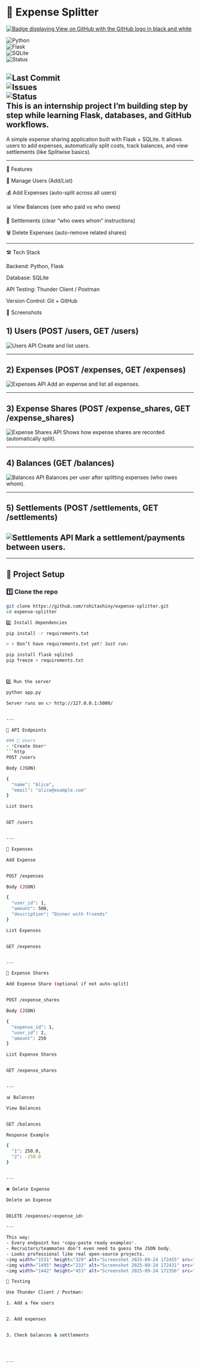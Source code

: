  
  

# 💸 Expense Splitter
[![Badge displaying View on GitHub with the GitHub logo in black and white](https://img.shields.io/badge/View_on-GitHub-black?logo=github)](https://github.com/rohithashiny/exspense_splitter)

![Python](https://img.shields.io/badge/Python-3.9%2B-blue?logo=python)  
![Flask](https://img.shields.io/badge/Flask-Backend-lightgrey?logo=flask)  
![SQLite](https://img.shields.io/badge/Database-SQLite-blue?logo=sqlite)  
![Status](https://img.shields.io/badge/Project-Active-brightgreen)  

![Last Commit](https://img.shields.io/github/last-commit/rohithashiny/exspense_splitter?logo=git)  
![Issues](https://img.shields.io/github/issues/rohithashiny/exspense_splitter?logo=github)  
![Status](https://img.shields.io/badge/Project-Active-brightgreen)  
This is an internship project I’m building step by step while learning Flask, databases, and GitHub workflows.
---

A simple expense sharing application built with Flask + SQLite.
It allows users to add expenses, automatically split costs, track balances, and view settlements (like Splitwise basics).


---

🚀 Features

👤 Manage Users (Add/List)

💰 Add Expenses (auto-split across all users)

📊 View Balances (see who paid vs who owes)

🔗 Settlements (clear “who owes whom” instructions)

🗑 Delete Expenses (auto-remove related shares)



---

🛠 Tech Stack

Backend: Python, Flask

Database: SQLite

API Testing: Thunder Client / Postman

Version Control: Git + GitHub 


📸 Screenshots





## 1) Users (POST /users, GET /users)
![Users API](https://raw.githubusercontent.com/rohitashiny/expense-splitter/main/screenshots_splitter/users.png)
Create and list users.

---

## 2) Expenses (POST /expenses, GET /expenses)
![Expenses API](https://raw.githubusercontent.com/rohitashiny/expense-splitter/main/screenshots_splitter/expenses.png)
Add an expense and list all expenses.

---

## 3) Expense Shares (POST /expense_shares, GET /expense_shares)
![Expense Shares API](https://raw.githubusercontent.com/rohitashiny/expense-splitter/main/screenshots_splitter/expenses_shares.png)
Shows how expense shares are recorded (automatically split).

---

## 4) Balances (GET /balances)
![Balances API](https://raw.githubusercontent.com/rohitashiny/expense-splitter/main/screenshots_splitter/balances.png)
Balances per user after splitting expenses (who owes whom).

---

## 5) Settlements (POST /settlements, GET /settlements)
![Settlements API](https://raw.githubusercontent.com/rohitashiny/expense-splitter/main/screenshots_splitter/settlements.png)
Mark a settlement/payments between users.
---







---

## 🚀 Project Setup

### 1️⃣ Clone the repo
```bash
git clone https://github.com/rohitashiny/expense-splitter.git
cd expense-splitter

2️⃣ Install dependencies

pip install -r requirements.txt

> ⚡ Don’t have requirements.txt yet? Just run:

pip install flask sqlite3
pip freeze > requirements.txt



3️⃣ Run the server

python app.py

Server runs on 👉 http://127.0.0.1:5000/


---

📌 API Endpoints

### 👤 Users
- *Create User*
```http
POST /users

Body (JSON)

{
  "name": "Alice",
  "email": "alice@example.com"
}

List Users


GET /users


---

💸 Expenses

Add Expense


POST /expenses

Body (JSON)

{
  "user_id": 1,
  "amount": 500,
  "description": "Dinner with friends"
}

List Expenses


GET /expenses


---

🔀 Expense Shares

Add Expense Share (optional if not auto-split)


POST /expense_shares

Body (JSON)

{
  "expense_id": 1,
  "user_id": 2,
  "amount": 250
}

List Expense Shares


GET /expense_shares


---

📊 Balances

View Balances


GET /balances

Response Example

{
  "1": 250.0,
  "2": -250.0
}


---

❌ Delete Expense

Delete an Expense


DELETE /expenses/<expense_id>

---

This way:
- Every endpoint has *copy-paste ready examples*.  
- Recruiters/teammates don’t even need to guess the JSON body.  
- Looks professional like real open-source projects.
<img width="1531" height="329" alt="Screenshot 2025-09-24 172455" src="https://github.com/user-attachments/assets/93669d03-f3d6-4010-866a-006ae4450720" />
<img width="1495" height="233" alt="Screenshot 2025-09-24 172431" src="https://github.com/user-attachments/assets/cd7fbc26-6dcb-40cb-bf0c-75070255a1aa" />
<img width="1442" height="453" alt="Screenshot 2025-09-24 172356" src="https://github.com/user-attachments/assets/77793ccc-9e33-4519-9e73-3d25148ab738" />

🧪 Testing

Use Thunder Client / Postman:

1. Add a few users


2. Add expenses


3. Check balances & settlements




---

